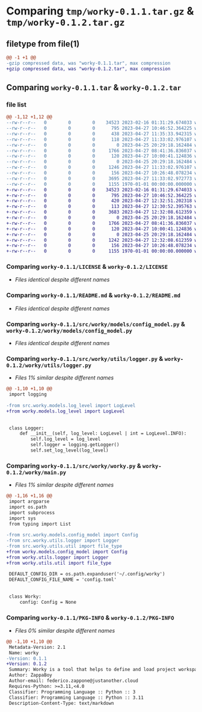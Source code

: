 # Comparing `tmp/worky-0.1.1.tar.gz` & `tmp/worky-0.1.2.tar.gz`

## filetype from file(1)

```diff
@@ -1 +1 @@
-gzip compressed data, was "worky-0.1.1.tar", max compression
+gzip compressed data, was "worky-0.1.2.tar", max compression
```

## Comparing `worky-0.1.1.tar` & `worky-0.1.2.tar`

### file list

```diff
@@ -1,12 +1,12 @@
--rw-r--r--   0        0        0    34523 2023-02-16 01:31:29.674033 worky-0.1.1/LICENSE
--rw-r--r--   0        0        0      795 2023-04-27 10:46:52.364225 worky-0.1.1/README.md
--rw-r--r--   0        0        0      438 2023-04-27 11:35:33.942315 worky-0.1.1/pyproject.toml
--rw-r--r--   0        0        0      118 2023-04-27 11:33:02.976107 worky-0.1.1/src/worky/__init__.py
--rw-r--r--   0        0        0        0 2023-04-25 20:29:18.162484 worky-0.1.1/src/worky/models/__init__.py
--rw-r--r--   0        0        0     1766 2023-04-27 08:41:36.836037 worky-0.1.1/src/worky/models/config_model.py
--rw-r--r--   0        0        0      120 2023-04-27 10:00:41.124836 worky-0.1.1/src/worky/models/log_level.py
--rw-r--r--   0        0        0        0 2023-04-25 20:29:18.162484 worky-0.1.1/src/worky/utils/__init__.py
--rw-r--r--   0        0        0     1246 2023-04-27 11:33:02.976107 worky-0.1.1/src/worky/utils/logger.py
--rw-r--r--   0        0        0      156 2023-04-27 10:26:48.078234 worky-0.1.1/src/worky/utils/util.py
--rw-r--r--   0        0        0     3695 2023-04-27 11:33:02.972773 worky-0.1.1/src/worky/worky.py
--rw-r--r--   0        0        0     1155 1970-01-01 00:00:00.000000 worky-0.1.1/PKG-INFO
+-rw-r--r--   0        0        0    34523 2023-02-16 01:31:29.674033 worky-0.1.2/LICENSE
+-rw-r--r--   0        0        0      795 2023-04-27 10:46:52.364225 worky-0.1.2/README.md
+-rw-r--r--   0        0        0      420 2023-04-27 12:32:51.202318 worky-0.1.2/pyproject.toml
+-rw-r--r--   0        0        0      113 2023-04-27 12:30:52.395763 worky-0.1.2/worky/__init__.py
+-rw-r--r--   0        0        0     3683 2023-04-27 12:32:08.612359 worky-0.1.2/worky/main.py
+-rw-r--r--   0        0        0        0 2023-04-25 20:29:18.162484 worky-0.1.2/worky/models/__init__.py
+-rw-r--r--   0        0        0     1766 2023-04-27 08:41:36.836037 worky-0.1.2/worky/models/config_model.py
+-rw-r--r--   0        0        0      120 2023-04-27 10:00:41.124836 worky-0.1.2/worky/models/log_level.py
+-rw-r--r--   0        0        0        0 2023-04-25 20:29:18.162484 worky-0.1.2/worky/utils/__init__.py
+-rw-r--r--   0        0        0     1242 2023-04-27 12:32:08.612359 worky-0.1.2/worky/utils/logger.py
+-rw-r--r--   0        0        0      156 2023-04-27 10:26:48.078234 worky-0.1.2/worky/utils/util.py
+-rw-r--r--   0        0        0     1155 1970-01-01 00:00:00.000000 worky-0.1.2/PKG-INFO
```

### Comparing `worky-0.1.1/LICENSE` & `worky-0.1.2/LICENSE`

 * *Files identical despite different names*

### Comparing `worky-0.1.1/README.md` & `worky-0.1.2/README.md`

 * *Files identical despite different names*

### Comparing `worky-0.1.1/src/worky/models/config_model.py` & `worky-0.1.2/worky/models/config_model.py`

 * *Files identical despite different names*

### Comparing `worky-0.1.1/src/worky/utils/logger.py` & `worky-0.1.2/worky/utils/logger.py`

 * *Files 1% similar despite different names*

```diff
@@ -1,10 +1,10 @@
 import logging
 
-from src.worky.models.log_level import LogLevel
+from worky.models.log_level import LogLevel
 
 
 class Logger:
     def __init__(self, log_level: LogLevel | int = LogLevel.INFO):
         self.log_level = log_level
         self.logger = logging.getLogger()
         self.set_log_level(log_level)
```

### Comparing `worky-0.1.1/src/worky/worky.py` & `worky-0.1.2/worky/main.py`

 * *Files 1% similar despite different names*

```diff
@@ -1,16 +1,16 @@
 import argparse
 import os.path
 import subprocess
 import sys
 from typing import List
 
-from src.worky.models.config_model import Config
-from src.worky.utils.logger import Logger
-from src.worky.utils.util import file_type
+from worky.models.config_model import Config
+from worky.utils.logger import Logger
+from worky.utils.util import file_type
 
 DEFAULT_CONFIG_DIR = os.path.expanduser('~/.config/worky')
 DEFAULT_CONFIG_FILE_NAME = 'config.toml'
 
 
 class Worky:
     config: Config = None
```

### Comparing `worky-0.1.1/PKG-INFO` & `worky-0.1.2/PKG-INFO`

 * *Files 0% similar despite different names*

```diff
@@ -1,10 +1,10 @@
 Metadata-Version: 2.1
 Name: worky
-Version: 0.1.1
+Version: 0.1.2
 Summary: Worky is a tool that helps to define and load project workspaces.
 Author: ZappaBoy
 Author-email: federico.zappone@justanother.cloud
 Requires-Python: >=3.11,<4.0
 Classifier: Programming Language :: Python :: 3
 Classifier: Programming Language :: Python :: 3.11
 Description-Content-Type: text/markdown
```

